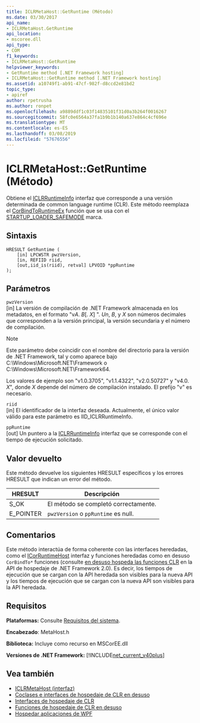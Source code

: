 ```yaml
---
title: ICLRMetaHost::GetRuntime (Método)
ms.date: 03/30/2017
api_name:
- ICLRMetaHost.GetRuntime
api_location:
- mscoree.dll
api_type:
- COM
f1_keywords:
- ICLRMetaHost::GetRuntime
helpviewer_keywords:
- GetRuntime method [.NET Framework hosting]
- ICLRMetaHost::GetRuntime method [.NET Framework hosting]
ms.assetid: a10749f1-ab91-47cf-982f-d8ccd2e81bd2
topic_type:
- apiref
author: rpetrusha
ms.author: ronpet
ms.openlocfilehash: a9889ddf1c03f14835101f31d0a3b264f0016267
ms.sourcegitcommit: 58fc0e6564a37fa1b9b1b140a637e864c4cf696e
ms.translationtype: MT
ms.contentlocale: es-ES
ms.lasthandoff: 03/08/2019
ms.locfileid: "57676556"
---
```

# <a name="iclrmetahostgetruntime-method"></a>ICLRMetaHost::GetRuntime (Método)
Obtiene el [ICLRRuntimeInfo](../../../../docs/framework/unmanaged-api/hosting/iclrruntimeinfo-interface.md) interfaz que corresponde a una versión determinada de common language runtime (CLR). Este método reemplaza el [CorBindToRuntimeEx](../../../../docs/framework/unmanaged-api/hosting/corbindtoruntimeex-function.md) función que se usa con el [STARTUP_LOADER_SAFEMODE](../../../../docs/framework/unmanaged-api/hosting/startup-flags-enumeration.md) marca.  
  
## <a name="syntax"></a>Sintaxis  
  
```  
HRESULT GetRuntime (  
    [in] LPCWSTR pwzVersion,  
    [in, REFIID riid,  
    [out,iid_is(riid), retval] LPVOID *ppRuntime  
);  
```  
  
## <a name="parameters"></a>Parámetros  
 `pwzVersion`  
 [in] La versión de compilación de .NET Framework almacenada en los metadatos, en el formato "v*A*. *B*[. *X*] ". *Un*, *B*, y *X* son números decimales que corresponden a la versión principal, la versión secundaria y el número de compilación.  
  
> [!NOTE]
>  Este parámetro debe coincidir con el nombre del directorio para la versión de .NET Framework, tal y como aparece bajo C:\Windows\Microsoft.NET\Framework o C:\Windows\Microsoft.NET\Framework64.  
  
 Los valores de ejemplo son "v1.0.3705", "v1.1.4322", "v2.0.50727" y "v4.0. *X*", donde *X* depende del número de compilación instalado. El prefijo "v" es necesario.  
  
 `riid`  
 [in] El identificador de la interfaz deseada. Actualmente, el único valor válido para este parámetro es IID_ICLRRuntimeInfo.  
  
 `ppRuntime`  
 [out] Un puntero a la [ICLRRuntimeInfo](../../../../docs/framework/unmanaged-api/hosting/iclrruntimeinfo-interface.md) interfaz que se corresponde con el tiempo de ejecución solicitado.  
  
## <a name="return-value"></a>Valor devuelto  
 Este método devuelve los siguientes HRESULT específicos y los errores HRESULT que indican un error del método.  
  
|HRESULT|Descripción|  
|-------------|-----------------|  
|S_OK|El método se completó correctamente.|  
|E_POINTER|`pwzVersion` o `ppRuntime` es null.|  
  
## <a name="remarks"></a>Comentarios  
 Este método interactúa de forma coherente con las interfaces heredadas, como el [ICorRuntimeHost](../../../../docs/framework/unmanaged-api/hosting/icorruntimehost-interface.md) interfaz y funciones heredadas como en desuso `CorBindTo*` funciones (consulte [en desuso hospeda las funciones CLR](../../../../docs/framework/unmanaged-api/hosting/deprecated-clr-hosting-functions.md) en la API de hospedaje de .NET Framework 2.0). Es decir, los tiempos de ejecución que se cargan con la API heredada son visibles para la nueva API y los tiempos de ejecución que se cargan con la nueva API son visibles para la API heredada.  
  
## <a name="requirements"></a>Requisitos  
 **Plataformas:** Consulte [Requisitos del sistema](../../../../docs/framework/get-started/system-requirements.md).  
  
 **Encabezado**: MetaHost.h  
  
 **Biblioteca:** Incluye como recurso en MSCorEE.dll  
  
 **Versiones de .NET Framework:** [!INCLUDE[net_current_v40plus](../../../../includes/net-current-v40plus-md.md)]  
  
## <a name="see-also"></a>Vea también
- [ICLRMetaHost (interfaz)](../../../../docs/framework/unmanaged-api/hosting/iclrmetahost-interface.md)
- [Coclases e interfaces de hospedaje de CLR en desuso](../../../../docs/framework/unmanaged-api/hosting/deprecated-clr-hosting-interfaces-and-coclasses.md)
- [Interfaces de hospedaje de CLR](../../../../docs/framework/unmanaged-api/hosting/clr-hosting-interfaces.md)
- [Funciones de hospedaje de CLR en desuso](../../../../docs/framework/unmanaged-api/hosting/deprecated-clr-hosting-functions.md)
- [Hospedar aplicaciones de WPF](../../../../docs/framework/unmanaged-api/hosting/index.md)
